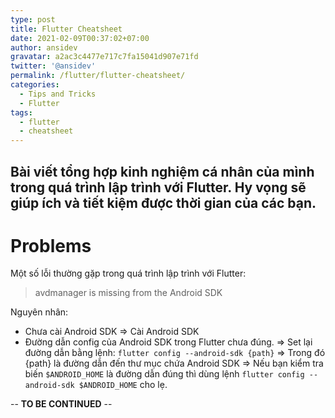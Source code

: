 ```yaml
---
type: post
title: Flutter Cheatsheet
date: 2021-02-09T00:37:02+07:00
author: ansidev
gravatar: a2ac3c4477e717c7fa15041d907e71fd
twitter: '@ansidev'
permalink: /flutter/flutter-cheatsheet/
categories:
  - Tips and Tricks
  - Flutter
tags:
  - flutter
  - cheatsheet
---
```

Bài viết tổng hợp kinh nghiệm cá nhân của mình trong quá trình lập trình với Flutter. Hy vọng sẽ giúp ích và tiết kiệm được thời gian của các bạn.
---

# Problems

Một số lỗi thường gặp trong quá trình lập trình với Flutter:

> avdmanager is missing from the Android SDK

Nguyên nhân:
- Chưa cài Android SDK
=> Cài Android SDK
- Đường dẫn config của Android SDK trong Flutter chưa đúng.
=> Set lại đường dẫn bằng lệnh: `flutter config --android-sdk {path}`
=> Trong đó {path} là đường dẫn đến thư mục chứa Android SDK
=> Nếu bạn kiểm tra biến `$ANDROID_HOME` là đường dẫn đúng thì dùng lệnh `flutter config --android-sdk $ANDROID_HOME` cho lẹ.

-- **TO BE CONTINUED** --
